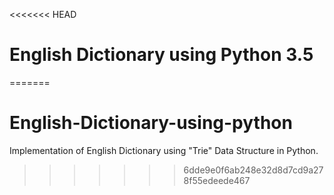 <<<<<<< HEAD
# English Dictionary using Python 3.5
=======
# English-Dictionary-using-python
Implementation of English Dictionary using "Trie" Data Structure in Python.
>>>>>>> 6dde9e0f6ab248e32d8d7cd9a278f55edeede467
